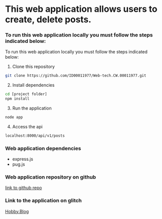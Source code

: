 # This web application allows users to create, delete posts.

### To run this web application locally you must follow the steps indicated below:

To run this web application locally you must follow the steps indicated below:

1. Clone this repository
```bash
git clone https://github.com/ID00011977/Web-tech.CW.00011977.git
```
2. Install dependencies
```bash
cd [project folder]
npm install
```
3. Run the application
```bash
node app
``` 
4. Access the api
```bash
localhost:8000/api/v1/posts
``` 
### Web application dependencies
 - express.js 
 - pug.js

### Web application repository on github
[link to github repo](https://github.com/ID00011977/Web-tech.CW.00011977.git)

### Link to the application on glitch
[Hobby.Blog](https://flash-hungry-globe.glitch.me)
